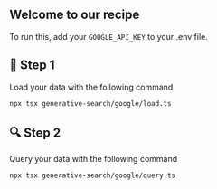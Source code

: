 ## Welcome to our recipe

To run this, add your `GOOGLE_API_KEY` to your .env file. 

## 🌱 Step 1
Load your data with the following command


```bash
npx tsx generative-search/google/load.ts
```

## 🔍 Step 2
Query your data with the following command

```bash
npx tsx generative-search/google/query.ts
```
